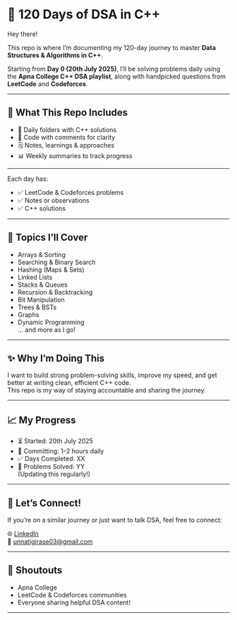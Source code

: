 # 📘 120 Days of DSA in C++

Hey there!

This repo is where I’m documenting my 120-day journey to master **Data Structures & Algorithms in C++**.

Starting from **Day 0 (20th July 2025)**, I’ll be solving problems daily using the **Apna College C++ DSA playlist**, along with handpicked questions from **LeetCode** and **Codeforces**.

---

## 🚀 What This Repo Includes

- 📁 Daily folders with C++ solutions  
- 📌 Code with comments for clarity  
- 🗒️ Notes, learnings & approaches  
- 📊 Weekly summaries to track progress  

---

Each day has:
- ✅ LeetCode & Codeforces problems
- ✅ Notes or observations
- ✅ C++ solutions

---

## 🧠 Topics I’ll Cover

- Arrays & Sorting  
- Searching & Binary Search  
- Hashing (Maps & Sets)  
- Linked Lists  
- Stacks & Queues  
- Recursion & Backtracking  
- Bit Manipulation  
- Trees & BSTs  
- Graphs  
- Dynamic Programming  
... and more as I go!

---

## ✨ Why I’m Doing This

I want to build strong problem-solving skills, improve my speed, and get better at writing clean, efficient C++ code.  
This repo is my way of staying accountable and sharing the journey.

---

## 📈 My Progress

- ⏳ Started: 20th July 2025  
- 🧠 Committing: 1–2 hours daily  
- ✅ Days Completed: XX  
- 🔢 Problems Solved: YY  
(Updating this regularly!)

---

## 🤝 Let’s Connect!

If you’re on a similar journey or just want to talk DSA, feel free to connect:

🌐 [LinkedIn](https://www.linkedin.com/in/unnati-girase-2a3abb280/)  
📧 unnatigirase03@gmail.com  

---

## 🙌 Shoutouts

- Apna College  
- LeetCode & Codeforces communities  
- Everyone sharing helpful DSA content!

---
